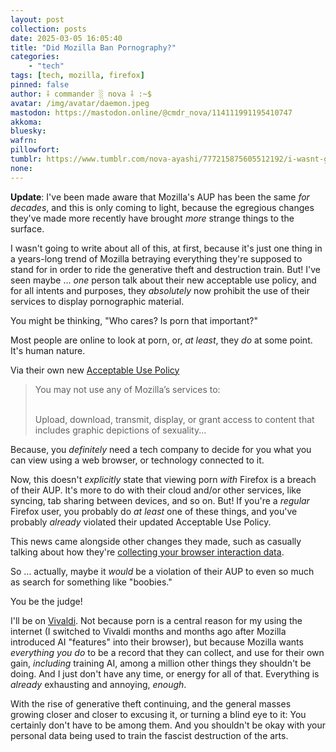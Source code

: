 ```yaml
---
layout: post
collection: posts
date: 2025-03-05 16:05:40
title: "Did Mozilla Ban Pornography?"
categories:
    - "tech"
tags: [tech, mozilla, firefox]
pinned: false
author: ⸸ commander ░ nova ⸸ :~$
avatar: /img/avatar/daemon.jpeg
mastodon: https://mastodon.online/@cmdr_nova/114111991195410747
akkoma: 
bluesky: 
wafrn: 
pillowfort: 
tumblr: https://www.tumblr.com/nova-ayashi/777215875605512192/i-wasnt-going-to-write-about-all-of-this-at
none: 
---
```

**Update**: I've been made aware that Mozilla's AUP has been the same *for decades*, and this is only coming to light, because the egregious changes they've made more recently have brought *more* strange things to the surface.

I wasn't going to write about all of this, at first, because it's just one thing in a years-long trend of Mozilla betraying everything they're supposed to stand for in order to ride the generative theft and destruction train. But! I've seen maybe ... *one* person talk about their new acceptable use policy, and for all intents and purposes, they *absolutely* now prohibit the use of their services to display pornographic material.

You might be thinking, "Who cares? Is porn that important?"

Most people are online to look at porn, or, *at least*, they *do* at some point. It's human nature.

Via their own new <a href="https://www.mozilla.org/en-US/about/legal/acceptable-use/" target="_blank">Acceptable Use Policy</a>

<blockquote>
You may not use any of Mozilla’s services to:<br /><br />

Upload, download, transmit, display, or grant access to content that includes graphic depictions of sexuality...
</blockquote>

Because, you *definitely* need a tech company to decide for you what you can view using a web browser, or technology connected to it.

Now, this doesn't *explicitly* state that viewing porn *with* Firefox is a breach of their AUP. It's more to do with their cloud and/or other services, like syncing, tab sharing between devices, and so on. But! If you're a *regular* Firefox user, you probably do *at least* one of these things, and you've probably *already* violated their updated Acceptable Use Policy.

This news came alongside other changes they made, such as casually talking about how they're <a href="https://support.mozilla.org/en-US/kb/technical-and-interaction-data" target="_blank">collecting your browser interaction data</a>.

So ... actually, maybe it *would* be a violation of their AUP to even so much as search for something like "boobies."

You be the judge!

I'll be on <a href="https://vivaldi.com" target="_blank">Vivaldi</a>. Not because porn is a central reason for my using the internet (I switched to Vivaldi months and months ago after Mozilla introduced AI "features" into their browser), but because Mozilla wants *everything you do* to be a record that they can collect, and use for their own gain, *including* training AI, among a million other things they shouldn't be doing. And I just don't have any time, or energy for all of that. Everything is *already* exhausting and annoying, *enough*.

With the rise of generative theft continuing, and the general masses growing closer and closer to excusing it, or turning a blind eye to it: You certainly don't have to be among them. And you shouldn't be okay with your personal data being used to train the fascist destruction of the arts.



